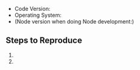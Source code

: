<!-- Should this issue be filed against an extension or a related project https://github.com/Microsoft/vscode/wiki/Related-Projects ? -->
<!-- Can you reproduce the issue without having any extensions installed (launch with --disable-extensions)?  -->

- Code Version:
- Operating System:
- (Node version when doing Node development:)

## Steps to Reproduce
1. 
2. 


